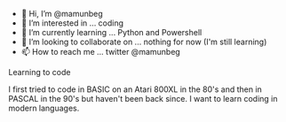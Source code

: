 - 👋 Hi, I’m @mamunbeg
- 👀 I’m interested in ... coding
- 🌱 I’m currently learning ... Python and Powershell
- 💞️ I’m looking to collaborate on ... nothing for now (I'm still learning)
- 📫 How to reach me ... twitter @mamunbeg


Learning to code

I first tried to code in BASIC on an Atari 800XL in the 80's and then in PASCAL in the 90's but haven't been back since.
I want to learn coding in modern languages.


<!---
mamunbeg/mamunbeg is a ✨ special ✨ repository because its `README.md` (this file) appears on your GitHub profile.
You can click the Preview link to take a look at your changes.
--->
